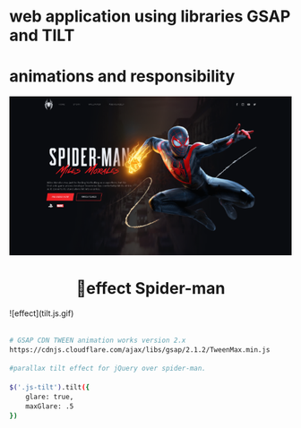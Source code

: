  
# web application using libraries GSAP and TILT
# animations and responsibility
![screens](screen.png)
<div align ="center">
 <h1>🚀effect Spider-man</h1>
 </div>
![effect](tilt.js.gif)

 

```bash

# GSAP CDN TWEEN animation works version 2.x
https://cdnjs.cloudflare.com/ajax/libs/gsap/2.1.2/TweenMax.min.js

#parallax tilt effect for jQuery over spider-man.

$('.js-tilt').tilt({
    glare: true,
    maxGlare: .5 
})

 
